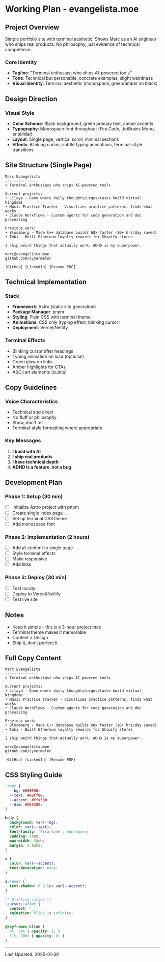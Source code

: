 # Working Plan - evangelista.moe

## Project Overview

Simple portfolio site with terminal aesthetic. Shows Marc as an AI engineer who ships real products. No philosophy, just evidence of technical competence.

### Core Identity

- **Tagline**: "Terminal enthusiast who ships AI-powered tools"
- **Tone**: Technical but personable, concrete examples, slight weirdness
- **Visual Identity**: Terminal aesthetic (monospace, green/amber on black)

## Design Direction

### Visual Style
- **Color Scheme**: Black background, green primary text, amber accents
- **Typography**: Monospace font throughout (Fira Code, JetBrains Mono, or similar)
- **Layout**: Single page, vertical scroll, minimal sections
- **Effects**: Blinking cursor, subtle typing animations, terminal-style transitions




## Site Structure (Single Page)

```
Marc Evangelista
---------------
> Terminal enthusiast who ships AI-powered tools

Current projects:
• Lilaya - Game where daily thoughts/urges/tasks build virtual kingdoms
• Music Practice Tracker - Visualizes practice patterns, finds what works
• Claude Workflows - Custom agents for code generation and doc processing

Previous work:
• Bloomberg - Made C++ database builds 60x faster (10+ hrs/day saved)
• Toki - Built Ethereum loyalty rewards for Shopify stores

I ship weird things that actually work. ADHD is my superpower.

marc@evangelista.moe
github.com/cybermelon

[GitHub] [LinkedIn] [Resume PDF]
```

## Technical Implementation

### Stack
- **Framework**: Astro (static site generation)
- **Package Manager**: pnpm
- **Styling**: Plain CSS with terminal theme
- **Animations**: CSS only (typing effect, blinking cursor)
- **Deployment**: Vercel/Netlify

### Terminal Effects
- Blinking cursor after headings
- Typing animation on load (optional)
- Green glow on links
- Amber highlights for CTAs
- ASCII art elements (subtle)

## Copy Guidelines

### Voice Characteristics
- Technical and direct
- No fluff or philosophy
- Show, don't tell
- Terminal-style formatting where appropriate

### Key Messages
1. **I build with AI**
2. **I ship real products**
3. **I have technical depth**
4. **ADHD is a feature, not a bug**

## Development Plan

### Phase 1: Setup (30 min)
- [ ] Initialize Astro project with pnpm
- [ ] Create single index page
- [ ] Set up terminal CSS theme
- [ ] Add monospace font

### Phase 2: Implementation (2 hours)
- [ ] Add all content to single page
- [ ] Style terminal effects
- [ ] Make responsive
- [ ] Add links

### Phase 3: Deploy (30 min)
- [ ] Test locally
- [ ] Deploy to Vercel/Netlify
- [ ] Test live site

## Notes

- Keep it simple - this is a 3-hour project max
- Terminal theme makes it memorable
- Content > Design
- Ship it, don't perfect it

## Full Copy Content

```
Marc Evangelista
---------------
> Terminal enthusiast who ships AI-powered tools

Current projects:
• Lilaya - Game where daily thoughts/urges/tasks build virtual kingdoms
• Music Practice Tracker - Visualizes practice patterns, finds what works
• Claude Workflows - Custom agents for code generation and doc processing

Previous work:
• Bloomberg - Made C++ database builds 60x faster (10+ hrs/day saved)
• Toki - Built Ethereum loyalty rewards for Shopify stores

I ship weird things that actually work. ADHD is my superpower.

marc@evangelista.moe
github.com/cybermelon

[GitHub] [LinkedIn] [Resume PDF]
```

## CSS Styling Guide

```css
:root {
  --bg: #000000;
  --text: #00ff00;
  --accent: #ffa500;
  --dim: #008800;
}

body {
  background: var(--bg);
  color: var(--text);
  font-family: 'Fira Code', monospace;
  padding: 2rem;
  max-width: 80ch;
  margin: 0 auto;
}

a {
  color: var(--accent);
  text-decoration: none;
}

a:hover {
  text-shadow: 0 0 5px var(--accent);
}

/* Blinking cursor */
.cursor::after {
  content: '_';
  animation: blink 1s infinite;
}

@keyframes blink {
  0%, 50% { opacity: 1; }
  51%, 100% { opacity: 0; }
}
```

---
Last Updated: 2025-01-30
